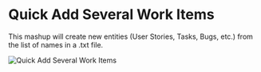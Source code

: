 Quick Add Several Work Items
==================

This mashup will create new entities (User Stories, Tasks, Bugs, etc.) from the list of names in a .txt file.

![Quick Add Several Work Items](https://github.com/TargetProcess/TP3MashupLibrary/raw/master/Quick%20Add%20Several%20Work%20Items/QuickAddSeveralWorkItems.png)

